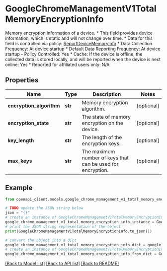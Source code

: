# GoogleChromeManagementV1TotalMemoryEncryptionInfo

Memory encryption information of a device. * This field provides device information, which is static and will not change over time. * Data for this field is controlled via policy: [ReportDeviceMemoryInfo](https://chromeenterprise.google/policies/#ReportDeviceMemoryInfo) * Data Collection Frequency: At device startup * Default Data Reporting Frequency: At device startup - Policy Controlled: Yes * Cache: If the device is offline, the collected data is stored locally, and will be reported when the device is next online: Yes * Reported for affiliated users only: N/A

## Properties

Name | Type | Description | Notes
------------ | ------------- | ------------- | -------------
**encryption_algorithm** | **str** | Memory encryption algorithm. | [optional] 
**encryption_state** | **str** | The state of memory encryption on the device. | [optional] 
**key_length** | **str** | The length of the encryption keys. | [optional] 
**max_keys** | **str** | The maximum number of keys that can be used for encryption. | [optional] 

## Example

```python
from openapi_client.models.google_chrome_management_v1_total_memory_encryption_info import GoogleChromeManagementV1TotalMemoryEncryptionInfo

# TODO update the JSON string below
json = "{}"
# create an instance of GoogleChromeManagementV1TotalMemoryEncryptionInfo from a JSON string
google_chrome_management_v1_total_memory_encryption_info_instance = GoogleChromeManagementV1TotalMemoryEncryptionInfo.from_json(json)
# print the JSON string representation of the object
print(GoogleChromeManagementV1TotalMemoryEncryptionInfo.to_json())

# convert the object into a dict
google_chrome_management_v1_total_memory_encryption_info_dict = google_chrome_management_v1_total_memory_encryption_info_instance.to_dict()
# create an instance of GoogleChromeManagementV1TotalMemoryEncryptionInfo from a dict
google_chrome_management_v1_total_memory_encryption_info_from_dict = GoogleChromeManagementV1TotalMemoryEncryptionInfo.from_dict(google_chrome_management_v1_total_memory_encryption_info_dict)
```
[[Back to Model list]](../README.md#documentation-for-models) [[Back to API list]](../README.md#documentation-for-api-endpoints) [[Back to README]](../README.md)


